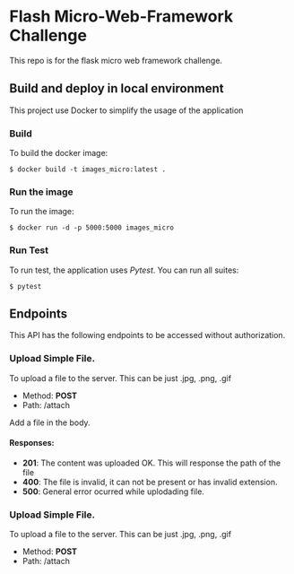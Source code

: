 # Flash Micro-Web-Framework Challenge

This repo is for the flask micro web framework challenge. 


## Build and deploy in local environment
This project use Docker to simplify the usage of the application 

### Build
To build the docker image:

```
$ docker build -t images_micro:latest . 
```

### Run the image

To run the image:

```
$ docker run -d -p 5000:5000 images_micro 
```

### Run Test

To run test, the application uses *Pytest*.
You can run all suites:
```
$ pytest
```

## Endpoints
This API has the following endpoints to be accessed without authorization.

### Upload Simple File.
To upload a file to the server. This can be just .jpg, .png, .gif
- Method: **POST**
- Path: /attach

Add a file in the body.

#### Responses:

- **201**: The content was uploaded OK. This will response the path of the file
- **400**: The file is invalid, it can not be present or has invalid extension.
- **500**: General error ocurred while uplodading file.

### Upload Simple File.
To upload a file to the server. This can be just .jpg, .png, .gif
- Method: **POST**
- Path: /attach



